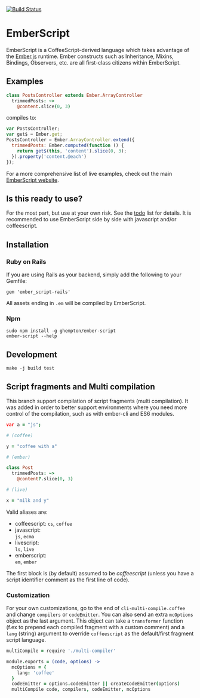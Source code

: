 [![Build Status](https://travis-ci.org/ghempton/ember-script.png?branch=master)](https://travis-ci.org/ghempton/ember-script)

# EmberScript

EmberScript is a CoffeeScript-derived language which takes advantage of the [Ember.js](http://emberjs.com) runtime. Ember constructs such as Inheritance, Mixins, Bindings, Observers, etc. are all first-class citizens within EmberScript.

## Examples

```coffeescript
class PostsController extends Ember.ArrayController
  trimmedPosts: ~>
    @content.slice(0, 3)
```

compiles to:

```javascript
var PostsController;
var get$ = Ember.get;
PostsController = Ember.ArrayController.extend({
  trimmedPosts: Ember.computed(function () {
    return get$(this, 'content').slice(0, 3);
  }).property('content.@each')
});
```

For a more comprehensive list of live examples, check out the main [EmberScript website](http://emberscript.com).

## Is this ready to use?

For the most part, but use at your own risk. See the [todo](https://github.com/ghempton/ember-script/blob/master/TODO.txt) list for details. It is recommended to use EmberScript side by side with javascript and/or coffeescript.

## Installation

### Ruby on Rails

If you are using Rails as your backend, simply add the following to your Gemfile:

```
gem 'ember_script-rails'
```

All assets ending in `.em` will be compiled by EmberScript.

### Npm

```
sudo npm install -g ghempton/ember-script
ember-script --help
```

## Development

```
make -j build test
```

## Script fragments and Multi compilation

This branch support compilation of script fragments (multi compilation).
It was added in order to better support environments where you need more control of the compilation, such
as with ember-cli and ES6 modules.

```coffeescript
var a = "js";

# (coffee)

y = "coffee with a"

# (ember)

class Post
  trimmedPosts: ~>
    @content?.slice(0, 3)

# (live)

x = "milk and y"
```

Valid aliases are: 

- coffeescript: 
  `cs`,   `coffee`
- javascript:   
  `js`,   `ecma`
- livescript:   
  `ls`,   `live`
- emberscript:  
  `em`, `ember`

The first block is (by default) assumed to be *coffeescript* (unless you have a script identifier comment as the first line of code). 

### Customization

For your own customizations, go to the end of `cli-multi-compile.coffee` and change `compilers` or `codeEmitter`. You can also send an extra `mcOptions` object as the last argument. This object can 
take a `transformer` function (f.ex to prepend each compiled fragment with a custom comment) and a `lang` (string) argument to override `coffeescript` as the default/first fragment script language.

```coffeescript
multiCompile = require './multi-compiler'

module.exports = (code, options) ->
  mcOptions = {
    lang: 'coffee'
  }
  codeEmitter = options.codeEmitter || createCodeEmitter(options)
  multiCompile code, compilers, codeEmitter, mcOptions
```





